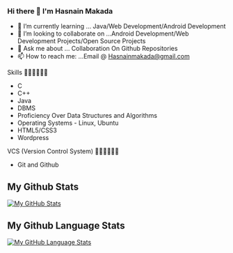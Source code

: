 ### Hi there 👋 I'm Hasnain Makada

- 🌱 I’m currently learning ... Java/Web Development/Android Development
- 👯 I’m looking to collaborate on ...Android Development/Web Development Projects/Open Source Projects
- 💬 Ask me about ... Collaboration On Github Repositories
- 📫 How to reach me: ...Email @ Hasnainmakada@gmail.com

Skills 👩‍💻👩‍💻👩‍💻
- C
- C++
- Java
- DBMS
- Proficiency Over Data Structures and Algorithms
- Operating Systems - Linux, Ubuntu
- HTML5/CSS3
- Wordpress

VCS (Version Control System) 👩‍💻👩‍💻👩‍💻
- Git and Github

## My Github Stats

[![My GitHub Stats](https://github-readme-stats.vercel.app/api/?hasnainmakada-99=jasongaylord&count_private=true&theme=tokyonight&showicons=true)]()

## My Github Language Stats
[![My GitHub Language Stats](https://github-readme-stats.vercel.app/api/top-langs/?hasnainmakada-99=jasongaylord&langs_count=5&theme=tokyonight)]()


  